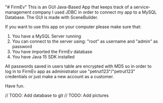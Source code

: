 "# FirmEv"
This is an GUI Java-Based App that keeps track of a service-management company
I used JDBC in order to connect my app to a MySQL Database. 
The GUI is made with SceneBuilder. 


If you want to use this app on your computer please make sure that:
  1. You have a MySQL Server running
  2. You can connect to the server using: "root" as username and "admin" as password
  3. You have imported the FirmEv database
  4. You have Java 15 SDK installed
  
All passwords saved in users table are encrypted with MD5 so in order to log in to FirmEv app as administrator use "petrut123"/"petrut123" credentials or just make a new account as a customer. 

Have fun.


// TODO: Add database to git
// TODO: Add pictures 
